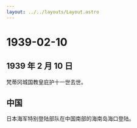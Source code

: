 ```yaml
---
layout: ../../layouts/Layout.astro
---
```


# 1939-02-10

## 1939 年 2 月 10 日

梵蒂冈城国教皇庇护十一世去世。

## 中国

日本海军特别登陆部队在中国南部的海南岛海口登陆。
